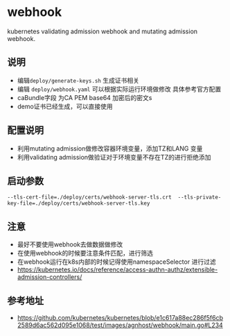 # webhook
kubernetes validating admission webhook and mutating admission webhook.

## 说明
* 编辑`deploy/generate-keys.sh` 生成证书相关
* 编辑 `deploy/webhook.yaml` 可以根据实际运行环境做修改 具体参考官方配置
* caBundle字段 为CA PEM base64 加密后的密文s
* demo证书已经生成，可以直接使用
## 配置说明
* 利用mutating admission做修改容器环境变量，添加TZ和LANG 变量
* 利用validating admission做验证对于环境变量不存在TZ的进行拒绝添加
## 启动参数
`--tls-cert-file=./deploy/certs/webhook-server-tls.crt  --tls-private-key-file=./deploy/certs/webhook-server-tls.key`

## 注意 
* 最好不要使用webhook去做数据做修改
* 在使用webhook的时候要注意条件匹配，进行筛选
* 在webhook运行在k8s内部的时候记得使用namespaceSelector 进行过滤
* https://kubernetes.io/docs/reference/access-authn-authz/extensible-admission-controllers/
    

## 参考地址
* https://github.com/kubernetes/kubernetes/blob/e1c617a88ec286f5f6cb2589d6ac562d095e1068/test/images/agnhost/webhook/main.go#L234
